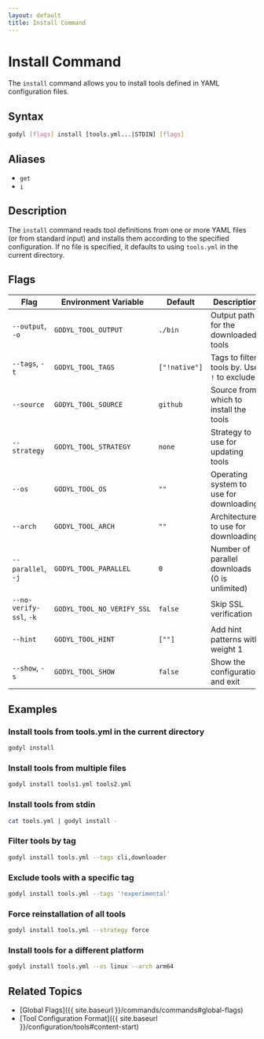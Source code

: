 ```yaml
---
layout: default
title: Install Command
---
```


# Install Command

The `install` command allows you to install tools defined in YAML configuration files.

## Syntax

```sh
godyl [flags] install [tools.yml...|STDIN] [flags]
```

## Aliases

- `get`
- `i`

## Description

The `install` command reads tool definitions from one or more YAML files (or from standard input) and installs them according to the specified configuration. If no file is specified, it defaults to using `tools.yml` in the current directory.

## Flags

| Flag                    | Environment Variable       | Default       | Description                                   |
| ----------------------- | -------------------------- | ------------- | --------------------------------------------- |
| `--output`, `-o`        | `GODYL_TOOL_OUTPUT`        | `./bin`       | Output path for the downloaded tools          |
| `--tags`, `-t`          | `GODYL_TOOL_TAGS`          | `["!native"]` | Tags to filter tools by. Use `!` to exclude   |
| `--source`              | `GODYL_TOOL_SOURCE`        | `github`      | Source from which to install the tools        |
| `--strategy`            | `GODYL_TOOL_STRATEGY`      | `none`        | Strategy to use for updating tools            |
| `--os`                  | `GODYL_TOOL_OS`            | `""`          | Operating system to use for downloading       |
| `--arch`                | `GODYL_TOOL_ARCH`          | `""`          | Architecture to use for downloading           |
| `--parallel`, `-j`      | `GODYL_TOOL_PARALLEL`      | `0`           | Number of parallel downloads (0 is unlimited) |
| `--no-verify-ssl`, `-k` | `GODYL_TOOL_NO_VERIFY_SSL` | `false`       | Skip SSL verification                         |
| `--hint`                | `GODYL_TOOL_HINT`          | `[""]`        | Add hint patterns with weight 1               |
| `--show`, `-s`          | `GODYL_TOOL_SHOW`          | `false`       | Show the configuration and exit               |

## Examples

### Install tools from tools.yml in the current directory

```sh
godyl install
```

### Install tools from multiple files

```sh
godyl install tools1.yml tools2.yml
```

### Install tools from stdin

```sh
cat tools.yml | godyl install -
```

### Filter tools by tag

```sh
godyl install tools.yml --tags cli,downloader
```

### Exclude tools with a specific tag

```sh
godyl install tools.yml --tags '!experimental'
```

### Force reinstallation of all tools

```sh
godyl install tools.yml --strategy force
```

### Install tools for a different platform

```sh
godyl install tools.yml --os linux --arch arm64
```

## Related Topics

- [Global Flags]({{ site.baseurl }}/commands/commands#global-flags)
- [Tool Configuration Format]({{ site.baseurl }}/configuration/tools#content-start)
